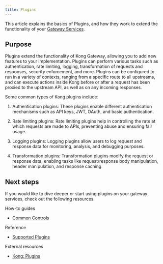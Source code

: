 ```yaml
---
title: Plugins
---
```


This article explains the basics of Plugins, and how they work to extend the functionality of your [Gateway Services](/concepts/services.md).

## Purpose

Plugins extend the functionality of Kong Gateway, allowing you to add new features to your implementation.
Plugins can perform various tasks such as authentication, rate limiting, logging, transformation of requests and
responses, security enforcement, and more. Plugins can be configured to run in a variety of contexts, ranging from
a specific route to all upstreams, and can execute actions inside Kong before or after a request has been proxied
to the upstream API, as well as on any incoming responses.

Some common types of Kong plugins include:

1. Authentication plugins: These plugins enable different authentication mechanisms such as API keys, JWT, OAuth, and basic authentication.

2. Rate limiting plugins: Rate limiting plugins help in controlling the rate at which requests are made to APIs, preventing abuse and ensuring fair usage.

3. Logging plugins: Logging plugins allow users to log request and response data for monitoring, analysis, and debugging purposes.

4. Transformation plugins: Transformation plugins modify the request or response data, enabling tasks like request/response body manipulation, header manipulation, and response caching.

## Next steps

If you would like to dive deeper or start using plugins on your gateway services, check out the following resources:

How-to guides

- [Common Controls](how-to/COMMON-CONFIG.md)

Reference

- [Supported Plugins](/reference/plugins/AVAILABLE-PLUGINS.md)

External resources

- [Kong: Plugins](https://docs.konghq.com/gateway/latest/key-concepts/plugins/)

